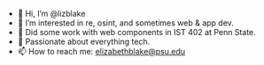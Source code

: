 - 👋 Hi, I’m @lizblake
- 👀 I’m interested in re, osint, and sometimes web & app dev.
- 🌱 Did some work with web components in IST 402 at Penn State.
- 💞️ Passionate about everything tech.
- 📫 How to reach me: elizabethblake@psu.edu

<!---
lizblake/lizblake is a ✨ special ✨ repository because its `README.md` (this file) appears on your GitHub profile.
You can click the Preview link to take a look at your changes.
--->
